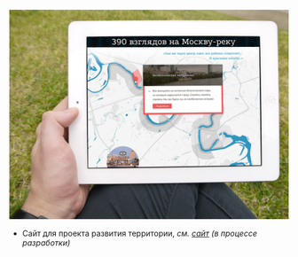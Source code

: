 ![Moscow river](./images/moscow-river-02.png)

* Сайт для проекта развития территории, <i>см. [сайт](https://moscowriver-stage.accio.pro/) (в процессе разработки)</i>
